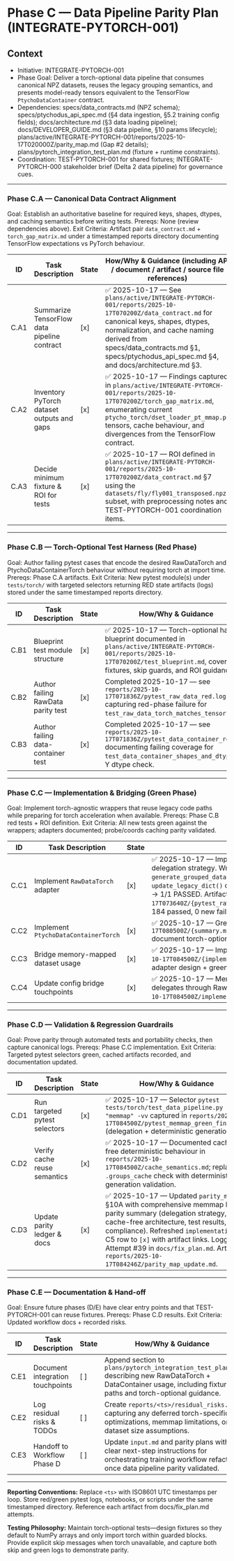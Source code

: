 # Phase C — Data Pipeline Parity Plan (INTEGRATE-PYTORCH-001)

## Context
- Initiative: INTEGRATE-PYTORCH-001
- Phase Goal: Deliver a torch-optional data pipeline that consumes canonical NPZ datasets, reuses the legacy grouping semantics, and presents model-ready tensors equivalent to the TensorFlow `PtychoDataContainer` contract.
- Dependencies: specs/data_contracts.md (NPZ schema); specs/ptychodus_api_spec.md (§4 data ingestion, §5.2 training config fields); docs/architecture.md (§3 data loading pipeline); docs/DEVELOPER_GUIDE.md (§3 data pipeline, §10 params lifecycle); plans/active/INTEGRATE-PYTORCH-001/reports/2025-10-17T020000Z/parity_map.md (Gap #2 details); plans/pytorch_integration_test_plan.md (fixture + runtime constraints).
- Coordination: TEST-PYTORCH-001 for shared fixtures; INTEGRATE-PYTORCH-000 stakeholder brief (Delta 2 data pipeline) for governance cues.

---

### Phase C.A — Canonical Data Contract Alignment
Goal: Establish an authoritative baseline for required keys, shapes, dtypes, and caching semantics before writing tests.
Prereqs: None (review dependencies above).
Exit Criteria: Artifact pair `data_contract.md` + `torch_gap_matrix.md` under a timestamped reports directory documenting TensorFlow expectations vs PyTorch behaviour.

| ID | Task Description | State | How/Why & Guidance (including API / document / artifact / source file references) |
| --- | --- | --- | --- |
| C.A1 | Summarize TensorFlow data pipeline contract | [x] | ✅ 2025-10-17 — See `plans/active/INTEGRATE-PYTORCH-001/reports/2025-10-17T070200Z/data_contract.md` for canonical keys, shapes, dtypes, normalization, and cache naming derived from specs/data_contracts.md §1, specs/ptychodus_api_spec.md §4, and docs/architecture.md §3. |
| C.A2 | Inventory PyTorch dataset outputs and gaps | [x] | ✅ 2025-10-17 — Findings captured in `plans/active/INTEGRATE-PYTORCH-001/reports/2025-10-17T070200Z/torch_gap_matrix.md`, enumerating current `ptycho_torch/dset_loader_pt_mmap.py` tensors, cache behaviour, and divergences from the TensorFlow contract. |
| C.A3 | Decide minimum fixture & ROI for tests | [x] | ✅ 2025-10-17 — ROI defined in `plans/active/INTEGRATE-PYTORCH-001/reports/2025-10-17T070200Z/data_contract.md` §7 using the `datasets/fly/fly001_transposed.npz` subset, with preprocessing notes and TEST-PYTORCH-001 coordination items. |

---

### Phase C.B — Torch-Optional Test Harness (Red Phase)
Goal: Author failing pytest cases that encode the desired RawDataTorch and PtychoDataContainerTorch behaviour without requiring torch at import time.
Prereqs: Phase C.A artifacts.
Exit Criteria: New pytest module(s) under `tests/torch/` with targeted selectors returning RED state artifacts (logs) stored under the same timestamped reports directory.

| ID | Task Description | State | How/Why & Guidance |
| --- | --- | --- | --- |
| C.B1 | Blueprint test module structure | [x] | ✅ 2025-10-17 — Torch-optional harness blueprint documented in `plans/active/INTEGRATE-PYTORCH-001/reports/2025-10-17T070200Z/test_blueprint.md`, covering fixtures, skip guards, and ROI guidance. |
| C.B2 | Author failing RawData parity test | [x] | Completed 2025-10-17 — see `reports/2025-10-17T071836Z/pytest_raw_data_red.log` capturing red-phase failure for `test_raw_data_torch_matches_tensorflow`. |
| C.B3 | Author failing data-container test | [x] | Completed 2025-10-17 — see `reports/2025-10-17T071836Z/pytest_data_container_red.log` documenting failing coverage for `test_data_container_shapes_and_dtypes` + Y dtype check. |

---

### Phase C.C — Implementation & Bridging (Green Phase)
Goal: Implement torch-agnostic wrappers that reuse legacy code paths while preparing for torch acceleration when available.
Prereqs: Phase C.B red tests + ROI definition.
Exit Criteria: All new tests green against the wrappers; adapters documented; probe/coords caching parity validated.

| ID | Task Description | State | How/Why & Guidance |
| --- | --- | --- | --- |
| C.C1 | Implement `RawDataTorch` adapter | [x] | ✅ 2025-10-17 — Implemented `ptycho_torch/raw_data_bridge.py` (324 lines) with delegation strategy. Wraps `ptycho.raw_data.RawData.from_coords_without_pc()` + `generate_grouped_data()`. Config bridge integration via constructor (auto `update_legacy_dict()` call). NumPy-first returns. Test green: `pytest -k raw_data -vv` → 1/1 PASSED. Artifacts: `reports/2025-10-17T073640Z/{pytest_raw_data_green.log,implementation_notes.md}`. Full regression: 184 passed, 0 new failures. |
| C.C2 | Implement `PtychoDataContainerTorch` | [x] | ✅ 2025-10-17 — Green artifacts `reports/2025-10-17T080500Z/{summary.md,pytest_data_container_green.log,pytest_y_dtype_green.log}` document torch-optional container parity (13 attributes, DATA-001 enforcement). |
| C.C3 | Bridge memory-mapped dataset usage | [x] | ✅ 2025-10-17 — Implemented `ptycho_torch/memmap_bridge.py`; see `reports/2025-10-17T084500Z/{implementation_strategy.md,pytest_memmap_green_final.log}` for adapter design + green selectors. |
| C.C4 | Update config bridge touchpoints | [x] | ✅ 2025-10-17 — Memmap bridge constructor requires dataclass configs and delegates through RawDataTorch (`config_bridge` auto-sync). Evidence: `reports/2025-10-17T084500Z/implementation_strategy.md` (Implementation Details). |

---

### Phase C.D — Validation & Regression Guardrails
Goal: Prove parity through automated tests and portability checks, then capture canonical logs.
Prereqs: Phase C.C implementation.
Exit Criteria: Targeted pytest selectors green, cached artifacts recorded, and documentation updated.

| ID | Task Description | State | How/Why & Guidance |
| --- | --- | --- | --- |
| C.D1 | Run targeted pytest selectors | [x] | ✅ 2025-10-17 — Selector `pytest tests/torch/test_data_pipeline.py -k "memmap" -vv` captured in `reports/2025-10-17T084500Z/pytest_memmap_green_final.log` (delegation + deterministic generation). |
| C.D2 | Verify cache reuse semantics | [x] | ✅ 2025-10-17 — Documented cache-free deterministic behaviour in `reports/2025-10-17T084500Z/cache_semantics.md`; replaces `.groups_cache` check with deterministic-generation validation. |
| C.D3 | Update parity ledger & docs | [x] | ✅ 2025-10-17 — Updated `parity_map.md` §10A with comprehensive memmap bridge parity summary (delegation strategy, cache-free architecture, test results, spec compliance). Refreshed `implementation.md` C5 row to `[x]` with artifact links. Logged Attempt #39 in `docs/fix_plan.md`. Artifacts: `reports/2025-10-17T084246Z/parity_map_update.md`. |

---

### Phase C.E — Documentation & Hand-off
Goal: Ensure future phases (D/E) have clear entry points and that TEST-PYTORCH-001 can reuse fixtures.
Prereqs: Phase C.D results.
Exit Criteria: Updated workflow docs + recorded risks.

| ID | Task Description | State | How/Why & Guidance |
| --- | --- | --- | --- |
| C.E1 | Document integration touchpoints | [ ] | Append section to `plans/pytorch_integration_test_plan.md` describing new RawDataTorch + DataContainer usage, including fixture paths and torch-optional guidance. |
| C.E2 | Log residual risks & TODOs | [ ] | Create `reports/<ts>/residual_risks.md` capturing any deferred torch-specific optimizations, memmap limitations, or dataset size assumptions. |
| C.E3 | Handoff to Workflow Phase D | [ ] | Update `input.md` and parity plans with clear next-step instructions for orchestrating training workflow refactor once data pipeline parity validated. |

---

**Reporting Conventions:** Replace `<ts>` with ISO8601 UTC timestamps per loop. Store red/green pytest logs, notebooks, or scripts under the same timestamped directory. Reference each artifact from docs/fix_plan.md attempts.

**Testing Philosophy:** Maintain torch-optional tests—design fixtures so they default to NumPy arrays and only import torch within guarded blocks. Provide explicit skip messages when torch unavailable, and capture both skip and green logs to demonstrate parity.
